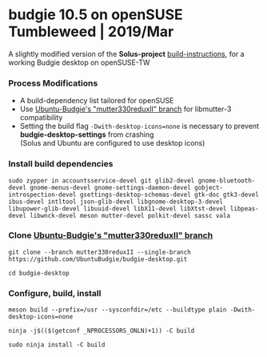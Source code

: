 # budgie 10.5 on openSUSE Tumbleweed | 2019/Mar
A slightly modified version of the **Solus-project** [build-instructions], for a working Budgie desktop on openSUSE-TW

### Process Modifications
- A build-dependency list tailored for openSUSE
- Use [Ubuntu-Budgie's "mutter330reduxII" branch] for libmutter-3 compatibility
- Setting the build flag `-Dwith-desktop-icons=none` is necessary to prevent **budgie-desktop-settings** from crashing  
(Solus and Ubuntu are configured to use desktop icons)

### Install build dependencies  
`sudo zypper in accountsservice-devel git glib2-devel gnome-bluetooth-devel gnome-menus-devel gnome-settings-daemon-devel gobject-introspection-devel gsettings-desktop-schemas-devel gtk-doc gtk3-devel ibus-devel intltool json-glib-devel libgnome-desktop-3-devel libupower-glib-devel libuuid-devel libX11-devel libXtst-devel libpeas-devel libwnck-devel meson mutter-devel polkit-devel sassc vala`  

### Clone [Ubuntu-Budgie's "mutter330reduxII" branch]  
`git clone --branch mutter330reduxII --single-branch https://github.com/UbuntuBudgie/budgie-desktop.git`  

`cd budgie-desktop`  

### Configure, build, install
`meson build --prefix=/usr --sysconfdir=/etc --buildtype plain -Dwith-desktop-icons=none`  

`ninja -j$(($(getconf _NPROCESSORS_ONLN)+1)) -C build`

`sudo ninja install -C build`

[build-instructions]:https://github.com/solus-project/budgie-desktop/wiki/Building-Budgie-Desktop  
[Arch mail-archive/commit]:https://www.mail-archive.com/arch-commits@archlinux.org/msg465529.html  
[Ubuntu-Budgie's "mutter330reduxII" branch]:https://github.com/UbuntuBudgie/budgie-desktop/tree/mutter330reduxII  

